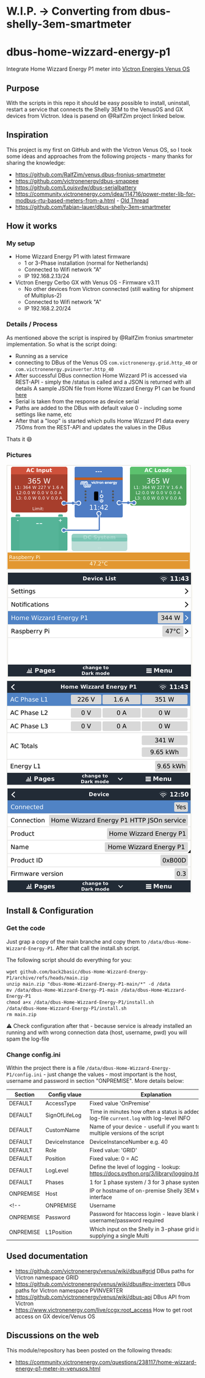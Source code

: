 # W.I.P. -> Converting from dbus-shelly-3em-smartmeter
# dbus-home-wizzard-energy-p1
Integrate Home Wizzard Energy P1 meter into [Victron Energies Venus OS](https://github.com/victronenergy/venus)

## Purpose
With the scripts in this repo it should be easy possible to install, uninstall, restart a service that connects the Shelly 3EM to the VenusOS and GX devices from Victron.
Idea is pasend on @RalfZim project linked below.



## Inspiration
This project is my first on GitHub and with the Victron Venus OS, so I took some ideas and approaches from the following projects - many thanks for sharing the knowledge:
- https://github.com/RalfZim/venus.dbus-fronius-smartmeter
- https://github.com/victronenergy/dbus-smappee
- https://github.com/Louisvdw/dbus-serialbattery
- https://community.victronenergy.com/idea/114716/power-meter-lib-for-modbus-rtu-based-meters-from-a.html - [Old Thread](https://community.victronenergy.com/questions/85564/eastron-sdm630-modbus-energy-meter-community-editi.html)
- https://github.com/fabian-lauer/dbus-shelly-3em-smartmeter

## How it works
### My setup
- Home Wizzard Energy P1 with latest firmware 
  - 1 or 3-Phase installation (normal for Netherlands)
  - Connected to Wifi network "A"
  - IP 192.168.2.13/24  
- Victron Energy Cerbo GX with Venus OS - Firmware v3.11
  - No other devices from Victron connected (still waiting for shipment of Multiplus-2)
  - Connected to Wifi network "A"
  - IP 192.168.2.20/24

### Details / Process
As mentioned above the script is inspired by @RalfZim fronius smartmeter implementation.
So what is the script doing:
- Running as a service
- connecting to DBus of the Venus OS `com.victronenergy.grid.http_40` or `com.victronenergy.pvinverter.http_40`
- After successful DBus connection Home Wizzard P1 is accessed via REST-API - simply the /status is called and a JSON is returned with all details
  A sample JSON file from Home Wizzard Energy P1 can be found [here](docs/home-wizzard-energy-p1.json)
- Serial is taken from the response as device serial
- Paths are added to the DBus with default value 0 - including some settings like name, etc
- After that a "loop" is started which pulls Home Wizzard P1 data every 750ms from the REST-API and updates the values in the DBus

Thats it 😄

### Pictures
![Tile Overview](img/VenusOs_Overview.png)
![Remote Console - Overview](img/VenusOs_DeviceList.png) 
![SmartMeter - Values](img/VenusOs_P1.png)
![SmartMeter - Device Details](img/VenusOs_Service.png)




## Install & Configuration
### Get the code
Just grap a copy of the main branche and copy them to `/data/dbus-Home-Wizzard-Energy-P1`.
After that call the install.sh script.

The following script should do everything for you:
```
wget github.com/back2basic/dbus-Home-Wizzard-Energy-P1/archive/refs/heads/main.zip
unzip main.zip "dbus-Home-Wizzard-Energy-P1-main/*" -d /data
mv /data/dbus-Home-Wizzard-Energy-P1-main /data/dbus-Home-Wizzard-Energy-P1
chmod a+x /data/dbus-Home-Wizzard-Energy-P1/install.sh
/data/dbus-Home-Wizzard-Energy-P1/install.sh
rm main.zip
```
⚠️ Check configuration after that - because service is already installed an running and with wrong connection data (host, username, pwd) you will spam the log-file

### Change config.ini
Within the project there is a file `/data/dbus-Home-Wizzard-Energy-P1/config.ini` - just change the values - most important is the host, username and password in section "ONPREMISE". More details below:

| Section  | Config vlaue | Explanation |
| ------------- | ------------- | ------------- |
| DEFAULT  | AccessType | Fixed value 'OnPremise' |
| DEFAULT  | SignOfLifeLog  | Time in minutes how often a status is added to the log-file `current.log` with log-level INFO |
| DEFAULT  | CustomName  | Name of your device - usefull if you want to run multiple versions of the script |
| DEFAULT  | DeviceInstance  | DeviceInstanceNumber e.g. 40 |
| DEFAULT  | Role | Fixed value:  'GRID' |
| DEFAULT  | Position | Fixed value: 0 = AC|
| DEFAULT  | LogLevel  | Define the level of logging - lookup: https://docs.python.org/3/library/logging.html#levels |
| DEFAULT  | Phases  | 1 for 1 phase system / 3 for 3 phase system |
| ONPREMISE  | Host | IP or hostname of on-premise Shelly 3EM web-interface |
<!-- | ONPREMISE  | Username | Username for htaccess login - leave blank if no username/password required |
| ONPREMISE  | Password | Password for htaccess login - leave blank if no username/password required |
| ONPREMISE  | L1Position | Which input on the Shelly in 3-phase grid is supplying a single Multi | -->


<!-- ### Remapping L1
In a 3-phase grid with a single Multi, Venus OS expects L1 to be supplying the only Multi. This is not always the case. If for example your Multi is supplied by L3 (Input `C` on the Shelly) your GX device will show AC Loads as consuming from both L1 and L3. Setting `L1Position` to the appropriate Shelly input allows for remapping the phases and showing correct data on the GX device.

If your single Multi is connected to the Input `A` on the Shelly you don't need to change this setting. Setting `L1Position` to `2` would swap the `B` CT & Voltage sensors data on the Shelly with the `A` CT & Voltage sensors data on the Shelly. Respectively, setting `L1Position` to `3` would swap `A` and `C` inputs. -->

## Used documentation
- https://github.com/victronenergy/venus/wiki/dbus#grid   DBus paths for Victron namespace GRID
- https://github.com/victronenergy/venus/wiki/dbus#pv-inverters   DBus paths for Victron namespace PVINVERTER
- https://github.com/victronenergy/venus/wiki/dbus-api   DBus API from Victron
- https://www.victronenergy.com/live/ccgx:root_access   How to get root access on GX device/Venus OS

## Discussions on the web
This module/repository has been posted on the following threads:
- https://community.victronenergy.com/questions/238117/home-wizzard-energy-p1-meter-in-venusos.html